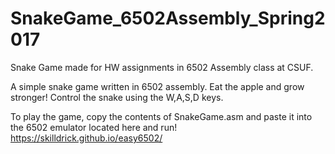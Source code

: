 # SnakeGame_6502Assembly_Spring2017
Snake Game made for HW assignments in 6502 Assembly class at CSUF.

A simple snake game written in 6502 assembly. Eat the apple and grow stronger! Control the snake using the W,A,S,D keys.

To play the game, copy the contents of SnakeGame.asm and paste it into the 6502 emulator located here and run!
https://skilldrick.github.io/easy6502/
